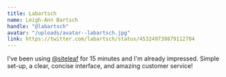 ```yaml
---
title: Labartsch
name: Leigh-Ann Bartsch
handle: "@labartsch"
avatar: "/uploads/avatar--labartsch.jpg"
link: https://twitter.com/labartsch/status/453249739879112704
---
```


I’ve been using [@siteleaf](https://twitter.com/siteleaf) for 15 minutes and I'm already impressed. Simple set-up, a clear, concise interface, and amazing customer service!
